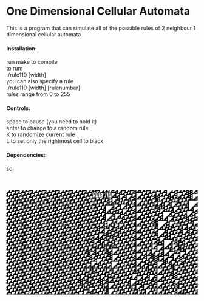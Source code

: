 <h1>One Dimensional Cellular Automata</h1>
This is a program that can simulate all of the possible rules of 2 neighbour 1 dimensional cellular automata

<h4>Installation:</h4>
run make to compile<br>
to run:<br>
./rule110 [width]<br>
you can also specify a rule<br>
./rule110 [width] [rulenumber]<br>
rules range from 0 to 255

<h4>Controls:</h4>
space to pause (you need to hold it)</br>
enter to change to a random rule<br>
K to randomize current rule<br>
L to set only the rightmost cell to black

<h4>Dependencies:</h4>
sdl
<br>
<br>
<br>

![text](screenshot110.png)
